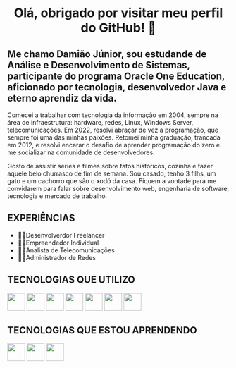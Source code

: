 <h1 align="center">Olá, obrigado por visitar meu perfil do GitHub! 👋</h1>

<h2>Me chamo Damião Júnior, sou estudande de Análise e Desenvolvimento de Sistemas, participante do programa Oracle One Education, aficionado por tecnologia, desenvolvedor Java e eterno aprendiz da vida.</h2>

<p>
  Comecei a trabalhar com tecnologia da informação em 2004, sempre na área de infraestrutura: hardware, redes, Linux, Windows Server, telecomunicações. Em 2022, resolvi abraçar de vez a programação, que sempre foi uma das minhas paixões. Retomei minha graduação, trancada em 2012, e resolvi encarar o desafio de aprender programação do zero e me socializar na comunidade de desenvolvedores. 

  Gosto de assistir séries e filmes sobre fatos históricos, cozinha e fazer aquele belo churrasco de fim de semana. Sou casado, tenho 3 filhs, um gato e um cachorro que são o xodó da casa. Fiquem a vontade para me convidarem para falar sobre desenvolvimento web, engenharia de software, tecnologia e mercado de trabalho.

<h2>EXPERIÊNCIAS</h2>
<ul>
<li>🧙‍♂️Desenvolverdor Freelancer</li>
<li>👨‍🔧Empreendedor Individual</li>
<li>👨‍💻Analista de Telecomunicações</li> 
<li>👨‍💻Administrador de Redes</li>
</ul>  

<h2>TECNOLOGIAS QUE UTILIZO</h2>
<img width="40" height="40" margin="10" src=https://github.com/Catrevage/Catrevage/assets/111127477/adbadda2-16a1-4879-bebc-17832b663b16>  
<img width="40" height="40" margin="10" src=https://github.com/Catrevage/Catrevage/assets/111127477/78cf454c-c56f-4c28-91c0-655702184a57>
<img width="40" height="40 margin="10" src=https://github.com/Catrevage/Catrevage/assets/111127477/ae68b3e7-134b-4a68-8d41-c9001f93f61b>
<img width="40" height="40 margin="10" src=https://github.com/Catrevage/Catrevage/assets/111127477/4a251fff-6569-4814-bfae-8b99e6e2b57b>
<img width="40" height="40" margin="10" src=https://github.com/Catrevage/Catrevage/assets/111127477/4bb62e2f-3a78-46a4-97a8-f129e7249660>
<img width="40" height="40" margin="10" src=https://github.com/Catrevage/Catrevage/assets/111127477/7554c41f-8853-4f79-9e69-70dad25d0a68>
<img width="40" height="40" margin="10" src=https://github.com/Catrevage/Catrevage/assets/111127477/9eaf1b82-02ab-4f7c-98c3-e2fbf45e76cb>

<h2>TECNOLOGIAS QUE ESTOU APRENDENDO</h2>
<img width="40" height="40" src=https://github.com/Catrevage/Catrevage/assets/111127477/3a390b6a-9cb2-4806-b971-bf75d8547896>
<img width="40" height="40" src=https://github.com/Catrevage/Catrevage/assets/111127477/75c5c7b7-fc7a-4223-b229-aa3024482997>
<img width="40" height="40" src=https://github.com/Catrevage/Catrevage/assets/111127477/9d12dbe4-d019-413f-bc0b-c04bb85595d0>



</p>
<!--
**Catrevage/Catrevage** is a ✨ _special_ ✨ repository because its `README.md` (this file) appears on your GitHub profile.

Here are some ideas to get you started:

- 🔭 I’m currently working on ...
- 🌱 I’m currently learning ...
- 👯 I’m looking to collaborate on ...
- 🤔 I’m looking for help with ...
- 💬 Ask me about ...
- 📫 How to reach me: ...
- 😄 Pronouns: ...
- ⚡ Fun fact: ...
-->
